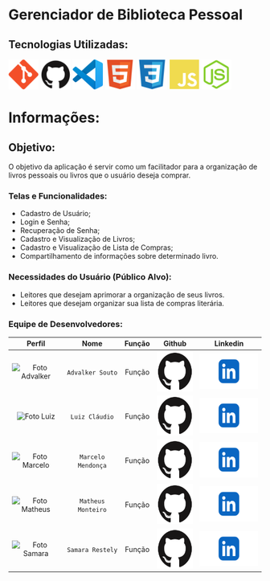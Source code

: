 # Gerenciador de Biblioteca Pessoal

## Tecnologias Utilizadas: 
<div style="display: inline_block">
  <img align="center" alt="icone-GIT" height="60" src="https://github.com/devicons/devicon/blob/master/icons/git/git-original.svg">
  <img align="center" alt="icone-GIT-HUB" height="60" src="https://github.com/devicons/devicon/blob/master/icons/github/github-original.svg">
  <img align="center" alt="icone-VS-CODE" height="60" src="https://github.com/devicons/devicon/blob/master/icons/vscode/vscode-original.svg">
  <img align="center" alt="icone-HTML" height="60" src="https://raw.githubusercontent.com/devicons/devicon/master/icons/html5/html5-original.svg">
  <img align="center" alt="icone-CSS" height="60" src="https://raw.githubusercontent.com/devicons/devicon/master/icons/css3/css3-original.svg">
  <img align="center" alt="icone-JS" height="60" src="https://raw.githubusercontent.com/devicons/devicon/master/icons/javascript/javascript-plain.svg">
  <img align= "center" alt= "icone-node" height="60" src="https://github.com/devicons/devicon/blob/master/icons/nodejs/nodejs-original.svg">
</div>

# Informações:
## Objetivo:
O objetivo da aplicação é servir como um facilitador para a organização de livros pessoais ou livros que o usuário deseja comprar.

### Telas e Funcionalidades:
* Cadastro de Usuário;
* Login e Senha;
* Recuperação de Senha;
* Cadastro e Visualização de Livros;
* Cadastro e Visualização de Lista de Compras;
* Compartilhamento de informações sobre determinado livro.

### Necessidades do Usuário (Público Alvo):
* Leitores que desejam aprimorar a organização de seus livros.
* Leitores que desejam organizar sua lista de compras literária.

### Equipe de Desenvolvedores: 

| Perfil | Nome | Função | Github | Linkedin |
| :----------------: | :-----: | :---------: | :---------: | :---------: |
| <img width="100" alt="Foto Advalker" src=""> | `Advalker Souto` | Função | <a href="https://github.com/Advalker"> <img height="80" alt="GitHub Advalker" src="https://github.com/devicons/devicon/blob/master/icons/github/github-original.svg"></a> | <a href= "https://www.linkedin.com/in/advalker-l-s-maior-5436a520a/"><img height="70" alt="linkedin Advalker" src="imagens/linkedln.png"></a> |
| <img width="100" alt="Foto Luiz" src=""> | `Luiz Cláudio` | Função | <a href="https://github.com/LuizClaudioPestana"><img height="80" alt="GitHub Luiz" src="https://github.com/devicons/devicon/blob/master/icons/github/github-original.svg"></a> | <a href= "https://www.linkedin.com/in/luizclaudiopestana/"><img height="70" alt="linkedin Luiz" src="imagens/linkedln.png"></a> |
| <img width="100" alt="Foto Marcelo" src=""> | `Marcelo Mendonça` | Função | <a href="https://github.com/mclmendonca"> <img height="80" alt="GitHub Marcelo" src="https://github.com/devicons/devicon/blob/master/icons/github/github-original.svg"></a> | <a href=""> <img height="70" alt="linkedin Marcelo" src="imagens/linkedln.png"></a> | 
| <img width="100" alt="Foto Matheus" src=""> | `Matheus Monteiro` | Função | <a href="https://github.com/matheus-monteiro97"> <img height="80" alt="GitHub Matheus" src="https://github.com/devicons/devicon/blob/master/icons/github/github-original.svg"></a> | <a href= "https://www.linkedin.com/in/matheus-monteiro97/"><img height="70" alt="linkedin Matheus" src="imagens/linkedln.png"></a> |
| <img width="100" alt="Foto Samara" src=""> | `Samara Restely` | Função | <a href="https://github.com/Restely"> <img height="80" alt="GitHub Samara" src="https://github.com/devicons/devicon/blob/master/icons/github/github-original.svg"></a> | <a href= "https://www.linkedin.com/in/samara-restely/"><img height="70" alt="linkedin Samara" src="imagens/linkedln.png"></a> |
